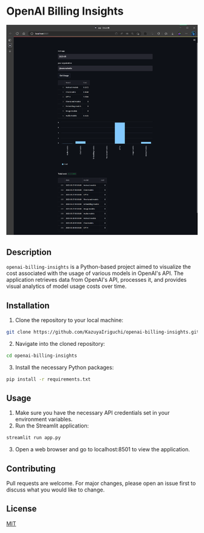# OpenAI Billing Insights

![fig1](./docs/fig1.png)

## Description

`openai-billing-insights` is a Python-based project aimed to visualize the cost associated with the usage of various models in OpenAI's API. The application retrieves data from OpenAI's API, processes it, and provides visual analytics of model usage costs over time.

## Installation

1. Clone the repository to your local machine:

```bash
git clone https://github.com/KazuyaIriguchi/openai-billing-insights.git
```

2. Navigate into the cloned repository:

```bash
cd openai-billing-insights
```

3. Install the necessary Python packages:

```bash
pip install -r requirements.txt
```

## Usage

1. Make sure you have the necessary API credentials set in your environment variables.
1. Run the Streamlit application:

```bash
streamlit run app.py
```

3. Open a web browser and go to localhost:8501 to view the application.

## Contributing

Pull requests are welcome. For major changes, please open an issue first to discuss what you would like to change.

## License

[MIT](https://choosealicense.com/licenses/mit/)
